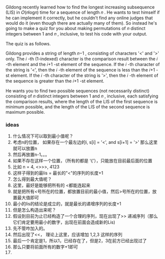 Gildong recently learned how to find the longest increasing subsequence (LIS) in 𝑂(𝑛log𝑛)
 time for a sequence of length 𝑛
. He wants to test himself if he can implement it correctly, but he couldn't find any online judges that would do it (even though there are actually many of them). So instead he's going to make a quiz for you about making permutations of 𝑛
 distinct integers between 1
 and 𝑛
, inclusive, to test his code with your output.

The quiz is as follows.

Gildong provides a string of length 𝑛−1
, consisting of characters '<' and '>' only. The 𝑖
-th (1-indexed) character is the comparison result between the 𝑖
-th element and the 𝑖+1
-st element of the sequence. If the 𝑖
-th character of the string is '<', then the 𝑖
-th element of the sequence is less than the 𝑖+1
-st element. If the 𝑖
-th character of the string is '>', then the 𝑖
-th element of the sequence is greater than the 𝑖+1
-st element.

He wants you to find two possible sequences (not necessarily distinct) consisting of 𝑛
 distinct integers between 1
 and 𝑛
, inclusive, each satisfying the comparison results, where the length of the LIS of the first sequence is minimum possible, and the length of the LIS of the second sequence is maximum possible.

### ideas
1. 什么情况下可以取到最小值呢？
2. 考虑n的位置， 如果存在一个最左边的i, s[i] = '<', and s[i+1] = '>' 那么这里就可以放置n
3. 然后再放置n-1。。。 
4. 如果不存在这样一个位置，（所有的都是 ‘《’），只能放在目前最后面的位置
5. 比如 n = 4, <>>>, 4123
6. 这样子得到的最lis = 最长的"<"的序列的长度+1
7. 怎么得到最大值呢？
8. 这里，最好是能够把所有的 <都能连起来
9. 就是把所有<号所在的位置，都放置目前的最小值，然后>号所在的位置，放置最大值即可
10. 最小的lis的结论是成立的，就是最长的递增序列的长度+1
11. 但是怎么构造出来呢？
12. 假设到目前为止已经构造了一个合理的序列，现在出现了>> 递减序列（那么它们肯定要用最小的数字，出现在前面会造成新的Lis)
13. 先不管咋加入的。
14. 然后出现了<<， 理论上这里，应该增加 1,2,3 这样的序列
15. 最后一个肯定是1，所以1，已经存在了，但是2，3在前方已经出现过了
16. 那么只要将前面所有的数字+1即可
17. 